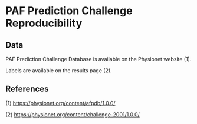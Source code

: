 # PAF Prediction Challenge Reproducibility

## Data

PAF Prediction Challenge Database is available on the Physionet website (1).

Labels are available on the results page (2).

## References

(1) https://physionet.org/content/afpdb/1.0.0/

(2) https://physionet.org/content/challenge-2001/1.0.0/
